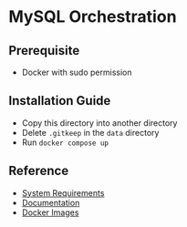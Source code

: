 # MySQL Orchestration

## Prerequisite

- Docker with sudo permission

## Installation Guide

- Copy this directory into another directory
- Delete `.gitkeep` in the `data` directory
- Run `docker compose up`

## Reference

- [System Requirements](https://dev.mysql.com/doc/mysql-monitor/8.0/en/system-prereqs-reference.html)
- [Documentation](https://dev.mysql.com/doc/)
- [Docker Images](https://hub.docker.com/_/mysql)